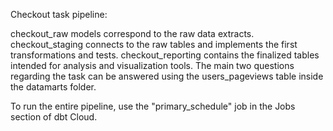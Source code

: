 Checkout task pipeline:

checkout_raw models correspond to the raw data extracts.
checkout_staging connects to the raw tables and implements the first transformations and tests.
checkout_reporting contains the finalized tables intended for analysis and visualization tools. The main two questions regarding the task can be answered using the users_pageviews table inside the datamarts folder.

To run the entire pipeline, use the "primary_schedule" job in the Jobs section of dbt Cloud.